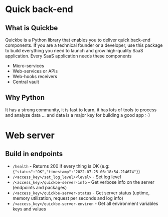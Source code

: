 # Quick back-end

## What is Quickbe

Quickbe is a Python library that enables you to deliver quick back-end components. 
If you are a technical founder or a developer, use this package to build everything you need to launch and grow high-quality SaaS application.
Every SaaS application needs these components
* Micro-services
* Web-services or APIs
* Web-hooks receivers
* Central vault

## Why Python

It has a strong community, it is fast to learn, it has lots of tools to process and analyze data ... and data is a major key for building a good app :-)

# Web server

## Build in endpoints
* `/health` - Returns 200 if every thing is OK (e.g: `{"status":"OK","timestamp":"2022-07-25 06:18:54.214674"}`)
* `/<access_key>/set_log_level/<level>` - Set log level
* `/<access_key>/quickbe-server-info` - Get verbose info on the server (endpoints and packages)
* `/<access_key>/quickbe-server-status` - Get server status (uptime, memory utilization, request per seconds and log info)
* `/<access_key>/quickbe-server-environ` - Get all environment variables keys and values
